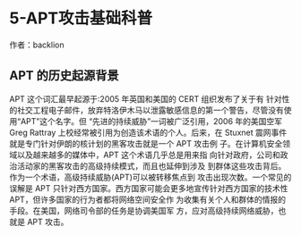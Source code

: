# 5-APT攻击基础科普

作者：backlion

## APT 的历史起源背景

APT 这个词汇最早起源于:2005 年英国和美国的 CERT 组织发布了关于有 针对性的社交工程电子邮件，放弃特洛伊木马以泄露敏感信息的第一个警告，尽管没有使用“APT”这个名字。但 “先进的持续威胁”一词被广泛引用，2006 年的美国空军 Greg Rattray 上校经常被引用为创造该术语的个人。后来，在 Stuxnet 震网事件就是专门针对伊朗的核计划的黑客攻击就是一个 APT 攻击例 子。在计算机安全领域以及越来越多的媒体中，APT 这个术语几乎总是用来指 向针对政府，公司和政治活动家的黑客攻击的高级持续模式，而且也延伸到涉及 到群体这些攻击背后。作为一个术语，高级持续威胁(APT)可以被转移焦点到 攻击出现次数。一个常见的误解是 APT 只针对西方国家。西方国家可能会更多地宣传针对西方国家的技术性 APT，但许多国家的行为者都将网络空间安全作 为收集有关个人和群体的情报的手段。在美国，网络司令部的任务是协调美国军 方，应对高级持续网络威胁，也就是 APT 攻击。
